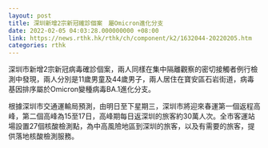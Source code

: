 ```yaml
---
layout: post
title: 深圳新增2宗新冠確診個案　屬Omicron進化分支
date: 2022-02-05 04:03:28.000000000 +08:00
link: https://news.rthk.hk/rthk/ch/component/k2/1632044-20220205.htm
categories: rthk
---
```


深圳市新增2宗新冠病毒確診個案，兩人同樣在集中隔離觀察的密切接觸者例行檢測中發現，兩人分別是11歲男童及44歲男子，兩人居住在寶安區石岩街道，病毒基因排序屬於Omicron變種病毒BA.1進化分支。

根據深圳市交通運輸局預測，由明日至下星期三，深圳市將迎來春運第一個返程高峰，第二個高峰為15至17日，高峰期每日返深圳的旅客約30萬人次。全市客運站場設置27個核酸檢測點，為中高風險地區到深圳的旅客，以及有需要的旅客，提供落地核酸檢測服務。

